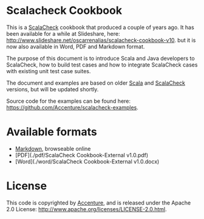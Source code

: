 Scalacheck Cookbook
===================
This is a [ScalaCheck](http://www.scalacheck.org/) cookbook that produced a couple of years ago. It has been available for a while at Slideshare, here: http://www.slideshare.net/oscarrenalias/scalacheck-cookbook-v10. but it is now also available in Word, PDF and Markdown format.

The purpose of this document is to introduce Scala and Java developers to ScalaCheck, how to build test cases and how to integrate ScalaCheck cases with existing unit test case suites.

The document and examples are based on older [Scala](http://www.scala-lang.org) and [ScalaCheck](http://www.scalacheck.org/) versions, but will be updated shortly.

Source code for the examples can be found here: https://github.com/Accenture/scalacheck-examples.

Available formats
=================
- [Markdown](./markdown/TOC.md), browseable online
- [PDF](./pdf/ScalaCheck Cookbook-External v1.0.pdf)
- [Word](./word/ScalaCheck Cookbook-External v1.0.docx)

License
=======
This code is copyrighted by [Accenture](http://www.accenture.com), and is released under the Apache 2.0 License: http://www.apache.org/licenses/LICENSE-2.0.html.
